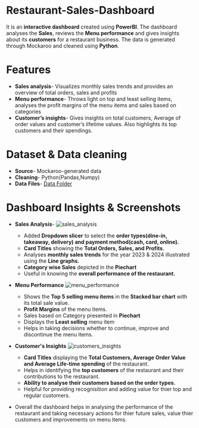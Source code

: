 # Restaurant-Sales-Dashboard
It is an **interactive dashboard** created using **PowerBI**. The dashboard analyses the **Sales**, reviews the **Menu performance** and gives insights about its **customers** for a restaurant business. The data is generated through Mockaroo and cleaned using **Python**.
# Features
- **Sales analysis**- Visualizes monthly sales trends and provides an overview of total orders, sales and profits
- **Menu performance**- Throws light on top and least selling items, analyses the profit margins of the menu items and sales based on categories
- **Customer’s insights**- Gives insights on total customers, Average of order values and customer’s lifetime values. Also highlights its top customers and their spendings.
# Dataset & Data cleaning
- **Source**- Mockaroo-generated data
- **Cleaning**- Python(Pandas,Numpy)
- **Data Files**- <a href=https://github.com/Rohith1807/Restaurant-Sales-Dashboard/tree/main/data>Data Folder</a>
# Dashboard Insights & Screenshots
- **Sales Analysis**-
	![sales_analysis](https://github.com/user-attachments/assets/979c64fa-c1ec-4c91-9f1a-acf53cce405a)
  - Added **Dropdown slicer** to select the **order types(dine-in, takeaway, delivery) and payment method(cash, card, online).**
  - **Card Titles** showing the **Total Orders, Sales, and Profits.**
  - Analyses **monthly sales trends** for the year 2023 & 2024 illustrated using the **Line graphs.**
  - **Category wise Sales** depicted in the **Piechart**
  - Useful in knowing the **overall performance of the restaurant.**

- **Menu Performance**
   ![menu_performance](https://github.com/user-attachments/assets/b4bab89f-65c5-44bc-83bd-84746f254c3b)
  - Shows the **Top 5 selling menu items** in the **Stacked bar chart** with its total sale value.
  - **Profit Margins** of the menu items.
  - Sales based on Category presented in **Piechart**
  - Displays the **Least selling** menu item
  - Helps in taking decisions whether to continue, improve and discontinue the menu items.
 
- **Customer's Insights**
  ![customers_insights](https://github.com/user-attachments/assets/76951cb6-f72a-48a7-8233-7a49ff1e10f9)
  - **Card Titles** displaying the **Total Customers, Average Order Value and Average Life-time spending** of the restaurant.
  - Helps in identifying the **top customers** of the restaurant and their contributions to the restaurant.
  - **Ability to analyse their customers based on the order types.**
  - Helpful for providing recognisition and adding value for thier top and regular customers.

- Overall the dashboard helps in analysing the performance of the restaurant and taking necessary actions for thier future sales, value thier customers and improvements on menu items.
    

 
   
    

